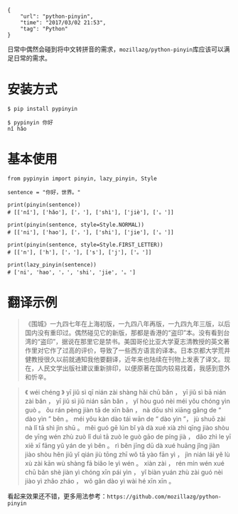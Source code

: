 ```
{
    "url": "python-pinyin",
    "time": "2017/03/02 21:53",
    "tag": "Python"
}
```

日常中偶然会碰到将中文转拼音的需求，`mozillazg/python-pinyin`库应该可以满足日常的需求。

# 安装方式

```
$ pip install pypinyin

$ pypinyin 你好
nǐ hǎo
```


# 基本使用

```
from pypinyin import pinyin, lazy_pinyin, Style

sentence = "你好，世界。"

print(pinyin(sentence))
# [['nǐ'], ['hǎo'], ['，'], ['shì'], ['jiè'], ['。']]

print(pinyin(sentence, style=Style.NORMAL))
# [['ni'], ['hao'], ['，'], ['shi'], ['jie'], ['。']]

print(pinyin(sentence, style=Style.FIRST_LETTER))
# [['n'], ['h'], ['，'], ['s'], ['j'], ['。']]

print(lazy_pinyin(sentence))
# ['ni', 'hao', '，', 'shi', 'jie', '。']
```


# 翻译示例

> 《围城》一九四七年在上海初版，一九四八年再版，一九四九年三版，以后国内没有重印过。偶然碰见它的新版，那都是香港的“盗印”本。没有看到台湾的“盗印”，据说在那里它是禁书。美国哥伦比亚大学夏志清教授的英文著作里对它作了过高的评价，导致了一些西方语言的译本。日本京都大学荒井健教授很久以前就通知我他要翻译，近年来也陆续在刊物上发表了译文。现在，人民文学出版社建议重新排印，以便原著在国内较易找着，我感到意外和忻辛。

> 《 wéi chéng 》 yī jiǔ sì qī nián zài shàng hǎi chū bǎn ， yī jiǔ sì bā nián zài bǎn ， yī jiǔ sì jiǔ nián sān bǎn ， yǐ hòu guó nèi méi yǒu chóng yìn guò 。 ǒu rán pèng jiàn tā de xīn bǎn ， nà dōu shì xiāng gǎng de “ dào yìn ” běn 。 méi yǒu kàn dào tái wān de “ dào yìn ”， jù shuō zài nà lǐ tā shì jìn shū 。 měi guó gē lún bǐ yà dà xué xià zhì qīng jiào shòu de yīng wén zhù zuò lǐ duì tā zuò le guò gāo de píng jià ， dǎo zhì le yī xiē xī fāng yǔ yán de yì běn 。 rì běn jīng dū dà xué huāng jǐng jiàn jiào shòu hěn jiǔ yǐ qián jiù tōng zhī wǒ tā yào fān yì ， jìn nián lái yě lù xù zài kān wù shàng fā biǎo le yì wén 。 xiàn zài ， rén mín wén xué chū bǎn shè jiàn yì chóng xīn pái yìn ， yǐ biàn yuán zhù zài guó nèi jiào yì zhǎo zháo ， wǒ gǎn dào yì wài hé xīn xīn 。


看起来效果还不错，更多用法参考：`https://github.com/mozillazg/python-pinyin`